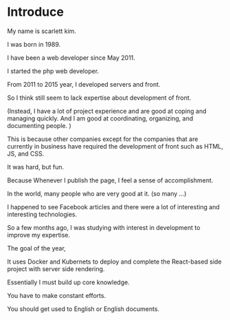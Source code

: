 # Introduce

My name is scarlett kim.

I was born in 1989.

I have been a web developer since May 2011.

I started the php web developer.

From 2011 to 2015 year, I developed servers and front.

So I think still seem to lack expertise about development of front.

\(Instead, I have a lot of project experience and are good at coping and managing quickly. And I am good at coordinating, organizing, and documenting people. \)

This is because other companies except for the companies that are currently in business have required the development of front such as HTML, JS, and CSS.

It was hard, but fun.

Because Whenever I publish the page, I feel a sense of accomplishment.

In the world, many people who are very good at it. \(so many ...\)

I happened to see Facebook articles and there were a lot of interesting and interesting technologies.

So a few months ago, I was studying with interest in development to improve my expertise.

The goal of the year, 

It uses Docker and Kubernets to deploy and complete the React-based side project with server side rendering.

Essentially I must build up core knowledge.

You have to make constant efforts.

You should get used to English or English documents.

